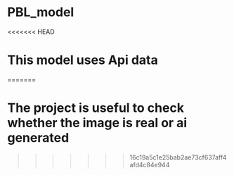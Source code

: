 # PBL_model
<<<<<<< HEAD
# This model uses Api data
=======
# The project is useful to check whether the image is real or ai generated

>>>>>>> 16c19a5c1e25bab2ae73cf637aff4afd4c84e944
